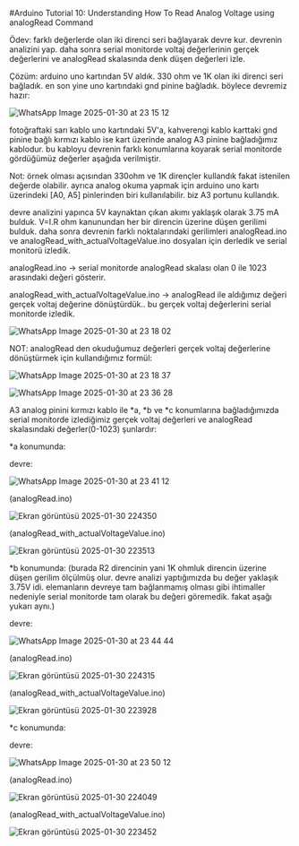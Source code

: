 #Arduino Tutorial 10: Understanding How To Read Analog Voltage using analogRead Command

Ödev: farklı değerlerde olan iki direnci seri bağlayarak devre kur. devrenin analizini yap. daha sonra serial monitorde voltaj değerlerinin gerçek değerlerini ve analogRead skalasında denk düşen değerleri izle.

Çözüm: arduino uno kartından 5V aldık. 330 ohm ve 1K olan iki direnci seri bağladık. en son yine uno kartındaki gnd pinine bağladık. böylece devremiz hazır:

![WhatsApp Image 2025-01-30 at 23 15 12](https://github.com/user-attachments/assets/9fc40498-dedf-45f4-a116-ce89a0acc936)

fotoğraftaki sarı kablo uno kartındaki 5V'a, kahverengi kablo karttaki gnd pinine bağlı
kırmızı kablo ise kart üzerinde analog A3 pinine bağladığımız kablodur. bu kabloyu devrenin farklı konumlarına koyarak serial monitorde gördüğümüz değerler aşağıda verilmiştir.

Not: örnek olması açısından 330ohm ve 1K dirençler kullandık fakat istenilen değerde olabilir. 
ayrıca analog okuma yapmak için arduino uno kartı üzerindeki [A0, A5] pinlerinden biri kullanılabilir. biz A3 portunu kullandık.

devre analizini yapınca 5V kaynaktan çıkan akımı yaklaşık olarak 3.75 mA bulduk. V=I.R ohm kanunundan her bir direncin üzerine düşen gerilimi bulduk. daha sonra devrenin farklı noktalarındaki gerilimleri analogRead.ino ve analogRead_with_actualVoltageValue.ino dosyaları için derledik ve serial monitorü izledik.

analogRead.ino -> serial monitorde analogRead skalası olan 0 ile 1023 arasındaki değeri gösterir.

analogRead_with_actualVoltageValue.ino -> analogRead ile aldığımız değeri gerçek voltaj değerine dönüştürdük.. bu gerçek voltaj değerlerini serial monitorde izledik.

![WhatsApp Image 2025-01-30 at 23 18 02](https://github.com/user-attachments/assets/61fc809a-8742-4ab8-a3f0-a3b043ad06fa)


NOT: analogRead den okuduğumuz değerleri gerçek voltaj değerlerine dönüştürmek için kullandığımız formül: 

![WhatsApp Image 2025-01-30 at 23 18 37](https://github.com/user-attachments/assets/44b8e3e0-dca9-4c97-abf9-d73e573dc7ec)


![WhatsApp Image 2025-01-30 at 23 36 28](https://github.com/user-attachments/assets/c0fa4db5-8fd5-494f-ba64-6f0eedcc8042)

A3 analog pinini kırmızı kablo ile *a, *b ve *c konumlarına bağladığımızda serial monitorde izlediğimiz gerçek voltaj değerleri ve analogRead skalasındaki değerler(0-1023) şunlardır:

*a konumunda:

devre:

![WhatsApp Image 2025-01-30 at 23 41 12](https://github.com/user-attachments/assets/1c2198b8-9f6b-4d25-a518-91e832a300be)

(analogRead.ino) 

![Ekran görüntüsü 2025-01-30 224350](https://github.com/user-attachments/assets/f1c85ad7-59dd-4a67-b2e3-fa52224c4a88)

(analogRead_with_actualVoltageValue.ino)

![Ekran görüntüsü 2025-01-30 223513](https://github.com/user-attachments/assets/3ba7bcd7-7512-4f73-ac62-515168ff48df)

*b konumunda: (burada R2 direncinin yani 1K ohmluk direncin üzerine düşen gerilim ölçülmüş olur. devre analizi yaptığımızda bu değer yaklaşık 3.75V idi. elemanların devreye tam bağlanmamış olması gibi ihtimaller nedeniyle serial monitorde tam olarak bu değeri göremedik. fakat aşağı yukarı aynı.)

devre: 

![WhatsApp Image 2025-01-30 at 23 44 44](https://github.com/user-attachments/assets/e5b6b7ed-bcbe-4170-8cf6-3b07df5318b5)

(analogRead.ino) 

![Ekran görüntüsü 2025-01-30 224315](https://github.com/user-attachments/assets/8f3f766a-07db-44cc-9a44-b04fdb8687d8)

(analogRead_with_actualVoltageValue.ino)

![Ekran görüntüsü 2025-01-30 223928](https://github.com/user-attachments/assets/98495c4e-1cc7-49f6-aa86-b304c32d5caf)

*c konumunda: 

devre:

![WhatsApp Image 2025-01-30 at 23 50 12](https://github.com/user-attachments/assets/4aeac97d-1292-4ba1-ad79-c86c8571d0e2)

(analogRead.ino) 

![Ekran görüntüsü 2025-01-30 224049](https://github.com/user-attachments/assets/d51aae34-bd22-497b-87a9-00f5db4218b5)

(analogRead_with_actualVoltageValue.ino)

![Ekran görüntüsü 2025-01-30 223452](https://github.com/user-attachments/assets/31f463de-93d4-44d9-9814-9da7772759fd)







